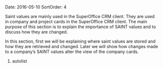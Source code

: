 Date: 2016-05-10
SortOrder: 4

Saint values are mainly used in the SuperOffice CRM client. They are used in company and project cards in the SuperOffice CRM client. The main purpose of this section is to explain the importance of SAINT values and to discuss how they are changed.  

In this section, first we will be explaining where saint values are stored and how they are retrieved and changed. Later we will show how changes made to a company’s SAINT values alter the view of the company cards.

1. autolist
